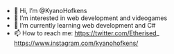 - 👋 Hi, I’m @KyanoHofkens
- 👀 I’m interested in web development and videogames
- 🌱 I’m currently learning web development and C#
- 📫 How to reach me: https://twitter.com/Etherised_
                      https://www.instagram.com/kyanohofkens/

<!---
KyanoHofkens/KyanoHofkens is a ✨ special ✨ repository because its `README.md` (this file) appears on your GitHub profile.
You can click the Preview link to take a look at your changes.
--->
